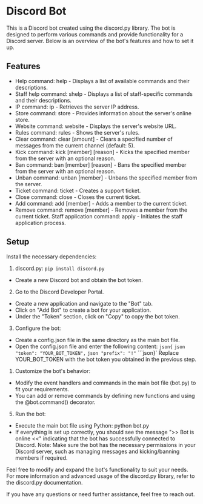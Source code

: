 # Discord Bot
This is a Discord bot created using the discord.py library. The bot is designed to perform various commands and provide functionality for a Discord server. Below is an overview of the bot's features and how to set it up.

## Features
- Help command: help - Displays a list of available commands and their descriptions.
- Staff help command: shelp - Displays a list of staff-specific commands and their descriptions.
- IP command: ip - Retrieves the server IP address.
- Store command: store - Provides information about the server's online store.
- Website command: website - Displays the server's website URL.
- Rules command: rules - Shows the server's rules.
- Clear command: clear [amount] - Clears a specified number of messages from the current channel (default: 5).
- Kick command: kick [member] [reason] - Kicks the specified member from the server with an optional reason.
- Ban command: ban [member] [reason] - Bans the specified member from the server with an optional reason.
- Unban command: unban [member] - Unbans the specified member from the server.
- Ticket command: ticket - Creates a support ticket.
- Close command: close - Closes the current ticket.
- Add command: add [member] - Adds a member to the current ticket.
- Remove command: remove [member] - Removes a member from the current ticket.
  Staff application command: apply - Initiates the staff application process.
## Setup
Install the necessary dependencies:

1. discord.py: ```pip install discord.py```
- Create a new Discord bot and obtain the bot token.

2. Go to the Discord Developer Portal.
- Create a new application and navigate to the "Bot" tab.
- Click on "Add Bot" to create a bot for your application.
- Under the "Token" section, click on "Copy" to copy the bot token.
3. Configure the bot:

- Create a config.json file in the same directory as the main bot file.
- Open the config.json file and enter the following content:
```json{```
```json "token": "YOUR_BOT_TOKEN",```
```json "prefix": "!"```
```json}`
Replace YOUR_BOT_TOKEN with the bot token you obtained in the previous step.
1. Customize the bot's behavior:

- Modify the event handlers and commands in the main bot file (bot.py) to fit your requirements.
- You can add or remove commands by defining new functions and using the @bot.command() decorator.
5. Run the bot:

- Execute the main bot file using Python: python bot.py
- If everything is set up correctly, you should see the message ">> Bot is online <<" indicating that the bot has successfully connected to Discord.
Note: Make sure the bot has the necessary permissions in your Discord server, such as managing messages and kicking/banning members if required.

Feel free to modify and expand the bot's functionality to suit your needs. For more information and advanced usage of the discord.py library, refer to the discord.py documentation.

If you have any questions or need further assistance, feel free to reach out.